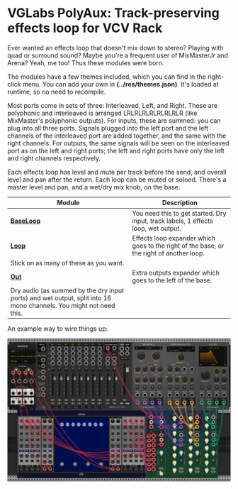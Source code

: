 # VGLabs PolyAux: Track-preserving effects loop for VCV Rack

Ever wanted an effects loop that doesn't mix down to stereo? Playing with quad or surround sound? 
Maybe you're a frequent user of MixMasterJr and Arena? Yeah, me too! 
Thus these modules were born.

The modules have a few themes included, which you can find in the right-click menu.
You can add your own in **(../res/themes.json)**. It's loaded at runtime, so no need to recompile.

Most ports come in sets of three: Interleaved, Left, and Right. These are polyphonic and interleaved is arranged LRLRLRLRLRLRLRLR (like MixMaster's polyphonic outputs).
For inputs, these are summed: you can plug into all three ports. Signals plugged into the left port and the left channels of the interleaved port are added together, and the same with the right channels.
For outputs, the same signals will be seen on the interleaved port as on the left and right ports; the left and right ports have only the left and right channels respectively.

Each effects loop has level and mute per track before the send, and overall level and pan after the return. Each loop can be muted or soloed. There's a master level and pan, and a wet/dry mix knob, on the base.

| Module | Description |
| -- | -- |
| **[BaseLoop](base.md)** | You need this to get started. Dry input, track labels, 1 effects loop, wet output. |
| **[Loop](loop.md)** | Effects loop expander which goes to the right of the base, or the right of another loop. 
Stick on as many of these as you want. |
| **[Out](outs.md)** | Extra outputs expander which goes to the left of the base. 
Dry audio (as summed by the dry input ports) and wet output, split into 16 mono channels. You might not need this.|

An example way to wire things up:

![Example](PolyAuxMMJrArenaExample.png)
